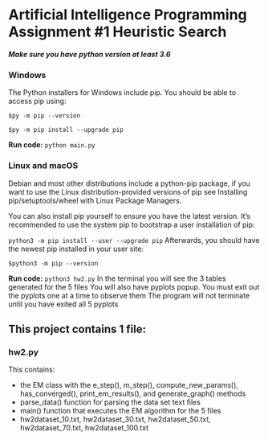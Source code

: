 # Artificial Intelligence Programming Assignment #1 Heuristic Search

***Make sure you have python version at least 3.6***
### Windows
The Python installers for Windows include pip. 
You should be able to access pip using:

`$py -m pip --version`


`$py -m pip install --upgrade pip`


**Run code:**
`python main.py`

### Linux and macOS
Debian and most other distributions include a python-pip package, if you want to use the Linux distribution-provided versions of pip see Installing pip/setuptools/wheel with Linux Package Managers.

You can also install pip yourself to ensure you have the latest version. It’s recommended to use the system pip to bootstrap a user installation of pip:

`python3 -m pip install --user --upgrade pip`
Afterwards, you should have the newest pip installed in your user site:

`$python3 -m pip --version`

**Run code:**
`python3 hw2.py`
In the terminal you will see the 3 tables generated for the 5 files
You will also have pyplots popup. You must exit out the pyplots one at a time to observe them
The program will not terminate until you have exited all 5 pyplots
## This project contains 1 file:
### hw2.py
This contains:
* the EM class with the e_step(), m_step(), compute_new_params(), has_converged(), print_em_results(), 
and generate_graph() methods  <br>
* parse_data() function for parsing the data set text files
* main() function that executes the EM algorithm for the 5 files
* hw2dataset_10.txt, hw2dataset_30.txt, hw2dataset_50.txt, hw2dataset_70.txt, hw2dataset_100.txt 


